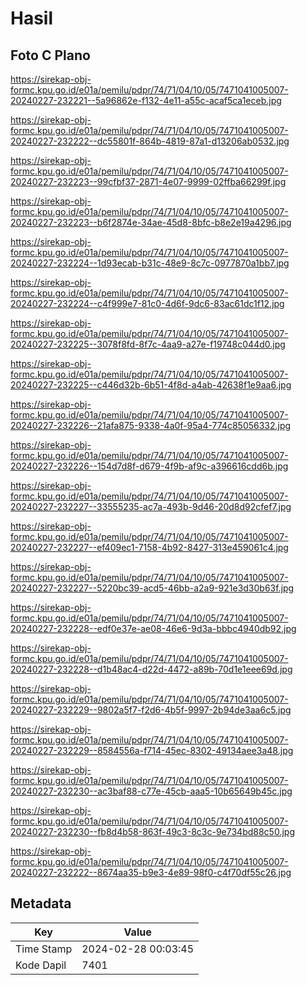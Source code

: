 # Hasil

## Foto C Plano

https://sirekap-obj-formc.kpu.go.id/e01a/pemilu/pdpr/74/71/04/10/05/7471041005007-20240227-232221--5a96862e-f132-4e11-a55c-acaf5ca1eceb.jpg

https://sirekap-obj-formc.kpu.go.id/e01a/pemilu/pdpr/74/71/04/10/05/7471041005007-20240227-232222--dc55801f-864b-4819-87a1-d13206ab0532.jpg

https://sirekap-obj-formc.kpu.go.id/e01a/pemilu/pdpr/74/71/04/10/05/7471041005007-20240227-232223--99cfbf37-2871-4e07-9999-02ffba66299f.jpg

https://sirekap-obj-formc.kpu.go.id/e01a/pemilu/pdpr/74/71/04/10/05/7471041005007-20240227-232223--b6f2874e-34ae-45d8-8bfc-b8e2e19a4296.jpg

https://sirekap-obj-formc.kpu.go.id/e01a/pemilu/pdpr/74/71/04/10/05/7471041005007-20240227-232224--1d93ecab-b31c-48e9-8c7c-0977870a1bb7.jpg

https://sirekap-obj-formc.kpu.go.id/e01a/pemilu/pdpr/74/71/04/10/05/7471041005007-20240227-232224--c4f999e7-81c0-4d6f-9dc6-83ac61dc1f12.jpg

https://sirekap-obj-formc.kpu.go.id/e01a/pemilu/pdpr/74/71/04/10/05/7471041005007-20240227-232225--3078f8fd-8f7c-4aa9-a27e-f19748c044d0.jpg

https://sirekap-obj-formc.kpu.go.id/e01a/pemilu/pdpr/74/71/04/10/05/7471041005007-20240227-232225--c446d32b-6b51-4f8d-a4ab-42638f1e9aa6.jpg

https://sirekap-obj-formc.kpu.go.id/e01a/pemilu/pdpr/74/71/04/10/05/7471041005007-20240227-232226--21afa875-9338-4a0f-95a4-774c85056332.jpg

https://sirekap-obj-formc.kpu.go.id/e01a/pemilu/pdpr/74/71/04/10/05/7471041005007-20240227-232226--154d7d8f-d679-4f9b-af9c-a396616cdd6b.jpg

https://sirekap-obj-formc.kpu.go.id/e01a/pemilu/pdpr/74/71/04/10/05/7471041005007-20240227-232227--33555235-ac7a-493b-9d46-20d8d92cfef7.jpg

https://sirekap-obj-formc.kpu.go.id/e01a/pemilu/pdpr/74/71/04/10/05/7471041005007-20240227-232227--ef409ec1-7158-4b92-8427-313e459061c4.jpg

https://sirekap-obj-formc.kpu.go.id/e01a/pemilu/pdpr/74/71/04/10/05/7471041005007-20240227-232227--5220bc39-acd5-46bb-a2a9-921e3d30b63f.jpg

https://sirekap-obj-formc.kpu.go.id/e01a/pemilu/pdpr/74/71/04/10/05/7471041005007-20240227-232228--edf0e37e-ae08-46e6-9d3a-bbbc4940db92.jpg

https://sirekap-obj-formc.kpu.go.id/e01a/pemilu/pdpr/74/71/04/10/05/7471041005007-20240227-232228--d1b48ac4-d22d-4472-a89b-70d1e1eee69d.jpg

https://sirekap-obj-formc.kpu.go.id/e01a/pemilu/pdpr/74/71/04/10/05/7471041005007-20240227-232229--9802a5f7-f2d6-4b5f-9997-2b94de3aa6c5.jpg

https://sirekap-obj-formc.kpu.go.id/e01a/pemilu/pdpr/74/71/04/10/05/7471041005007-20240227-232229--8584556a-f714-45ec-8302-49134aee3a48.jpg

https://sirekap-obj-formc.kpu.go.id/e01a/pemilu/pdpr/74/71/04/10/05/7471041005007-20240227-232230--ac3baf88-c77e-45cb-aaa5-10b65649b45c.jpg

https://sirekap-obj-formc.kpu.go.id/e01a/pemilu/pdpr/74/71/04/10/05/7471041005007-20240227-232230--fb8d4b58-863f-49c3-8c3c-9e734bd88c50.jpg

https://sirekap-obj-formc.kpu.go.id/e01a/pemilu/pdpr/74/71/04/10/05/7471041005007-20240227-232222--8674aa35-b9e3-4e89-98f0-c4f70df55c26.jpg


## Metadata

| Key        | Value               |
| ---------- | ------------------- |
| Time Stamp | 2024-02-28 00:03:45 |
| Kode Dapil | 7401                |



